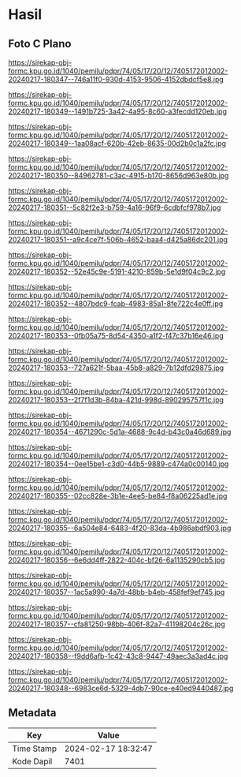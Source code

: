 # Hasil

## Foto C Plano

https://sirekap-obj-formc.kpu.go.id/1040/pemilu/pdpr/74/05/17/20/12/7405172012002-20240217-180347--746a11f0-930d-4153-9506-4152dbdcf5e8.jpg

https://sirekap-obj-formc.kpu.go.id/1040/pemilu/pdpr/74/05/17/20/12/7405172012002-20240217-180349--1491b725-3a42-4a95-8c60-a3fecdd120eb.jpg

https://sirekap-obj-formc.kpu.go.id/1040/pemilu/pdpr/74/05/17/20/12/7405172012002-20240217-180349--1aa08acf-620b-42eb-8635-00d2b0c1a2fc.jpg

https://sirekap-obj-formc.kpu.go.id/1040/pemilu/pdpr/74/05/17/20/12/7405172012002-20240217-180350--84962781-c3ac-4915-b170-8656d963e80b.jpg

https://sirekap-obj-formc.kpu.go.id/1040/pemilu/pdpr/74/05/17/20/12/7405172012002-20240217-180351--5c82f2e3-b759-4a16-96f9-6cdbfcf978b7.jpg

https://sirekap-obj-formc.kpu.go.id/1040/pemilu/pdpr/74/05/17/20/12/7405172012002-20240217-180351--a9c4ce7f-506b-4652-baa4-d425a86dc201.jpg

https://sirekap-obj-formc.kpu.go.id/1040/pemilu/pdpr/74/05/17/20/12/7405172012002-20240217-180352--52e45c9e-5191-4210-859b-5e1d9f04c9c2.jpg

https://sirekap-obj-formc.kpu.go.id/1040/pemilu/pdpr/74/05/17/20/12/7405172012002-20240217-180352--4807bdc9-fcab-4983-85a1-8fe722c4e0ff.jpg

https://sirekap-obj-formc.kpu.go.id/1040/pemilu/pdpr/74/05/17/20/12/7405172012002-20240217-180353--0fb05a75-8d54-4350-a1f2-f47c37b16e46.jpg

https://sirekap-obj-formc.kpu.go.id/1040/pemilu/pdpr/74/05/17/20/12/7405172012002-20240217-180353--727a621f-5baa-45b8-a829-7b12dfd29875.jpg

https://sirekap-obj-formc.kpu.go.id/1040/pemilu/pdpr/74/05/17/20/12/7405172012002-20240217-180353--2f7f1d3b-84ba-421d-998d-890295757f1c.jpg

https://sirekap-obj-formc.kpu.go.id/1040/pemilu/pdpr/74/05/17/20/12/7405172012002-20240217-180354--4671290c-5d1a-4688-9c4d-b43c0a46d689.jpg

https://sirekap-obj-formc.kpu.go.id/1040/pemilu/pdpr/74/05/17/20/12/7405172012002-20240217-180354--0ee15be1-c3d0-44b5-9889-c474a0c00140.jpg

https://sirekap-obj-formc.kpu.go.id/1040/pemilu/pdpr/74/05/17/20/12/7405172012002-20240217-180355--02cc828e-3b1e-4ee5-be84-f8a06225ad1e.jpg

https://sirekap-obj-formc.kpu.go.id/1040/pemilu/pdpr/74/05/17/20/12/7405172012002-20240217-180355--6a504e84-6483-4f20-83da-4b986abdf903.jpg

https://sirekap-obj-formc.kpu.go.id/1040/pemilu/pdpr/74/05/17/20/12/7405172012002-20240217-180356--6e6dd4ff-2822-404c-bf26-6a1135290cb5.jpg

https://sirekap-obj-formc.kpu.go.id/1040/pemilu/pdpr/74/05/17/20/12/7405172012002-20240217-180357--1ac5a990-4a7d-48bb-b4eb-458fef9ef745.jpg

https://sirekap-obj-formc.kpu.go.id/1040/pemilu/pdpr/74/05/17/20/12/7405172012002-20240217-180357--cfa81250-98bb-406f-82a7-41198204c26c.jpg

https://sirekap-obj-formc.kpu.go.id/1040/pemilu/pdpr/74/05/17/20/12/7405172012002-20240217-180358--f9dd6afb-1c42-43c8-9447-49aec3a3ad4c.jpg

https://sirekap-obj-formc.kpu.go.id/1040/pemilu/pdpr/74/05/17/20/12/7405172012002-20240217-180348--6983ce6d-5329-4db7-90ce-e40ed9440487.jpg


## Metadata

| Key        | Value               |
| ---------- | ------------------- |
| Time Stamp | 2024-02-17 18:32:47 |
| Kode Dapil | 7401                |



